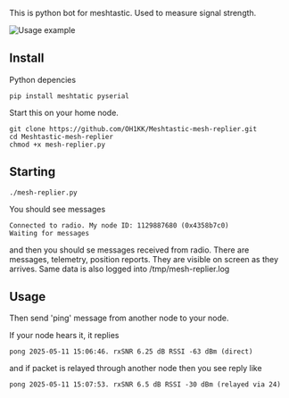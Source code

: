 This is python bot for meshtastic. Used to measure signal strength.

![Usage example](https://raw.githubusercontent.com/OH1KK/Meshtastic-mesh-replier/refs/heads/main/mesh_replier.jpg)

## Install

Python depencies
````
pip install meshtatic pyserial
````

Start this on your home node.

```
git clone https://github.com/OH1KK/Meshtastic-mesh-replier.git
cd Meshtastic-mesh-replier
chmod +x mesh-replier.py
```

## Starting

```
./mesh-replier.py
```

You should see messages

```
Connected to radio. My node ID: 1129887680 (0x4358b7c0)
Waiting for messages
```

and then you should se messages received from radio. There are messages, telemetry, position reports. They are visible on screen as they arrives. Same data is also logged into /tmp/mesh-replier.log

## Usage

Then send 'ping' message from another node to your node.

If your node hears it, it replies

```
pong 2025-05-11 15:06:46. rxSNR 6.25 dB RSSI -63 dBm (direct)
```

and if packet is relayed through another node then you see reply like

```
pong 2025-05-11 15:07:53. rxSNR 6.5 dB RSSI -30 dBm (relayed via 24)

```
